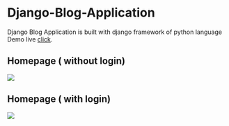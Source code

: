 # Django-Blog-Application
Django Blog Application is built with django framework of python language
Demo live [click](https://blogsappdjango.herokuapp.com/).
## Homepage ( without login)
<img src="home.gif" >

## Homepage ( with login)
<img src="home1.gif" >
